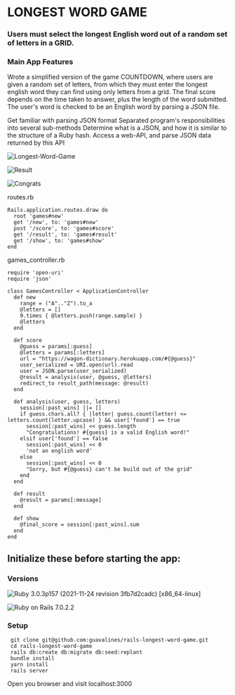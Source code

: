 # LONGEST WORD GAME

### Users must select the longest English word out of a random set of letters in a GRID.

### Main App Features


Wrote a simplified version of the game COUNTDOWN, where users are given a random set of letters, from which they must enter the longest english word they can find using only letters from a grid. The final score depends on the time taken to answer, plus the length of the word submitted. The user's word is checked to be an English word by parsing a JSON file.


Get familiar with parsing JSON format
Separated program's responsibilities into several sub-methods
Determine what is a JSON, and how it is similar to the structure of a Ruby hash.
Access a web-API, and parse JSON data returned by this API

![Longest-Word-Game](https://user-images.githubusercontent.com/100665876/210687814-06658c9c-c935-4fc3-9525-3626fbc50d86.jpeg)

![Result](https://user-images.githubusercontent.com/100665876/210687890-8dc14a32-4244-4f9c-97a3-411a576cbee1.jpeg)

![Congrats](https://user-images.githubusercontent.com/100665876/210687931-ab5a4df7-4692-436e-a7b3-c3bb81140712.jpeg)

routes.rb

```
Rails.application.routes.draw do
  root 'games#new'
  get '/new', to: 'games#new'
  post '/score', to: 'games#score'
  get '/result', to: 'games#result'
  get '/show', to: 'games#show'
end
```

games_controller.rb

```
require 'open-uri'
require 'json'

class GamesController < ApplicationController
  def new
    range = ("A".."Z").to_a
    @letters = []
    9.times { @letters.push(range.sample) }
    @letters
  end

  def score
    @guess = params[:guess]
    @letters = params[:letters]
    url = "https://wagon-dictionary.herokuapp.com/#{@guess}"
    user_serialized = URI.open(url).read
    user = JSON.parse(user_serialized)
    @result = analysis(user, @guess, @letters)
    redirect_to result_path(message: @result)
  end

  def analysis(user, guess, letters)
    session[:past_wins] ||= []
    if guess.chars.all? { |letter| guess.count(letter) <= letters.count(letter.upcase) } && user['found'] == true
      session[:past_wins] << guess.length
      "Congratulations! #{guess} is a valid English word!"
    elsif user['found'] == false
      session[:past_wins] << 0
      'not an english word'
    else
      session[:past_wins] << 0
      "Sorry, but #{@guess} can't be build out of the grid"
    end
  end

  def result
    @result = params[:message]
  end

  def show
    @final_score = session[:past_wins].sum
  end
end
```


## Initialize these before starting the app:

### Versions

![Ruby](https://img.shields.io/badge/Ruby-CC342D?style=for-the-badge&logo=ruby&logoColor=white) 3.0.3p157 (2021-11-24 revision 3fb7d2cadc) [x86_64-linux]

![Ruby on Rails](https://img.shields.io/badge/Ruby_on_Rails-CC0000?style=for-the-badge&logo=ruby-on-rails&logoColor=white) 7.0.2.2


### Setup

```
 git clone git@github.com:guavalines/rails-longest-word-game.git
 cd rails-longest-word-game
 rails db:create db:migrate db:seed:replant
 bundle install
 yarn install
 rails server
```
Open you browser and visit localhost:3000
